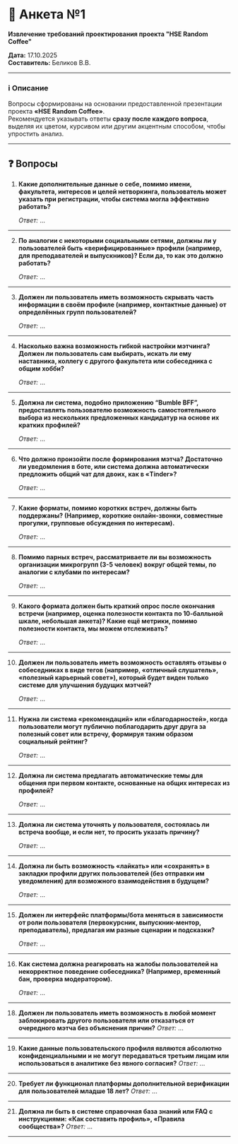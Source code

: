 # 🧾 Анкета №1
**Извлечение требований проектирования проекта "HSE Random Coffee"**

**Дата:** 17.10.2025  
**Составитель:** Беликов В.В.

---

### ℹ️ Описание
Вопросы сформированы на основании предоставленной презентации проекта **«HSE Random Coffee»**.  
Рекомендуется указывать ответы **сразу после каждого вопроса**, выделяя их цветом, курсивом или другим акцентным способом, чтобы упростить анализ.

---

## ❓ Вопросы

1. **Какие дополнительные данные о себе, помимо имени, факультета, интересов и целей нетворкинга, пользователь может указать при регистрации, чтобы система могла эффективно работать?**  
   
    *Ответ:* ...

---

2. **По аналогии с некоторыми социальными сетями, должны ли у пользователей быть «верифицированные» профили (например, для преподавателей и выпускников)? Если да, то как это должно работать?**  

    *Ответ:* ...

---

3. **Должен ли пользователь иметь возможность скрывать часть информации в своём профиле (например, контактные данные) от определённых групп пользователей?**  
   
    *Ответ:* ...

---

4. **Насколько важна возможность гибкой настройки мэтчинга? Должен ли пользователь сам выбирать, искать ли ему наставника, коллегу с другого факультета или собеседника с общим хобби?**  
   
    *Ответ:* ...

---

5. **Должна ли система, подобно приложению “Bumble BFF”, предоставлять пользователю возможность самостоятельного выбора из нескольких предложенных кандидатур на основе их кратких профилей?**  
   
    *Ответ:* ...

---

6. **Что должно произойти после формирования мэтча? Достаточно ли уведомления в боте, или система должна автоматически предложить общий чат для двоих, как в «Tinder»?**

    *Ответ:* ...
---

7. **Какие форматы, помимо коротких встреч, должны быть поддержаны? (Например, короткие онлайн-звонки, совместные прогулки, групповые обсуждения по интересам).**

    *Ответ:* ...
---

8. **Помимо парных встреч, рассматриваете ли вы возможность организации микрогрупп (3-5 человек) вокруг общей темы, по аналогии с клубами по интересам?**

    *Ответ:* ...
---

9. **Какого формата должен быть краткий опрос после окончания встречи (например, оценка полезности контакта по 10-балльной шкале, небольшая анкета)? Какие ещё метрики, помимо полезности контакта, мы можем отслеживать?**

    *Ответ:* ...
---

10. **Должен ли пользователь иметь возможность оставлять отзывы о собеседниках в виде тегов (например, «отличный слушатель», «полезный карьерный совет»), который будет виден только системе для улучшения будущих мэтчей?**

    *Ответ:* ...
---

11. **Нужна ли система «рекомендаций» или «благодарностей», когда пользователи могут публично поблагодарить друг друга за полезный совет или встречу, формируя таким образом социальный рейтинг?**

    *Ответ:* ...
---

12. **Должна ли система предлагать автоматические темы для общения при первом контакте, основанные на общих интересах из профилей?**

    *Ответ:* ...
---

13. **Должна ли система уточнять у пользователя, состоялась ли встреча вообще, и если нет, то просить указать причину?**

    *Ответ:* ...
---

14. **Должна ли быть возможность «лайкать» или «сохранять» в закладки профили других пользователей (без отправки им уведомления) для возможного взаимодействия в будущем?**

    *Ответ:* ...
---

15. **Должен ли интерфейс платформы/бота меняться в зависимости от роли пользователя (первокурсник, выпускник-ментор, преподаватель), предлагая им разные сценарии и подсказки?**

    *Ответ:* ...
---

16. **Как система должна реагировать на жалобы пользователей на некорректное поведение собеседника? (Например, временный бан, проверка модератором).**

    *Ответ:* ...
---

18. **Должен ли пользователь иметь возможность в любой момент заблокировать другого пользователя или отказаться от очередного мэтча без объяснения причин?**
    *Ответ:* ...
---

19. **Какие данные пользовательского профиля являются абсолютно конфиденциальными и не могут передаваться третьим лицам или использоваться в аналитике без явного согласия?**
    *Ответ:* ...
---

20. **Требует ли функционал платформы дополнительной верификации для пользователей младше 18 лет?**
    *Ответ:* ...
---

21. **Должна ли быть в системе справочная база знаний или FAQ с инструкциями: «Как составить профиль», «Правила сообщества»?**
    *Ответ:* ...
---


